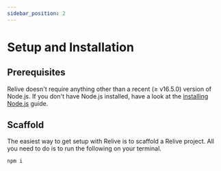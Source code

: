 ```yaml
---
sidebar_position: 2
---
```


# Setup and Installation

## Prerequisites
Relive doesn't require anything other than a recent (≥ v16.5.0) version of Node.js. If you don't have Node.js installed, have a look at the [installing Node.js](https://nodejs.org/en/download/) guide.

## Scaffold
The easiest way to get setup with Relive is to scaffold a Relive project. All you need to do is to run the following on your terminal.

```bash
npm i
```

